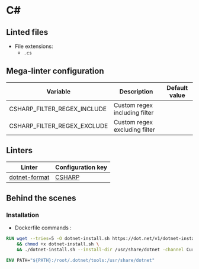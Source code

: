 <!-- markdownlint-disable MD033 MD041 -->
<!-- Generated by .automation/build.py, please do not update manually -->
# C#

## Linted files

- File extensions:
  - `.cs`

## Mega-linter configuration

| Variable | Description | Default value |
| ----------------- | -------------- | -------------- |
| CSHARP_FILTER_REGEX_INCLUDE | Custom regex including filter |  |
| CSHARP_FILTER_REGEX_EXCLUDE | Custom regex excluding filter |  |

## Linters

| Linter | Configuration key |
| ------ | ----------------- |
| [dotnet-format](https://github.com/nvuillam/mega-linter/tree/master/docs/descriptors/csharp_dotnet_format.md#readme) | [CSHARP](https://github.com/nvuillam/mega-linter/tree/master/docs/descriptors/csharp_dotnet_format.md#readme) |

## Behind the scenes

### Installation

- Dockerfile commands :
```dockerfile
RUN wget --tries=5 -O dotnet-install.sh https://dot.net/v1/dotnet-install.sh \
    && chmod +x dotnet-install.sh \
    && ./dotnet-install.sh --install-dir /usr/share/dotnet -channel Current -version latest

ENV PATH="${PATH}:/root/.dotnet/tools:/usr/share/dotnet"
```

